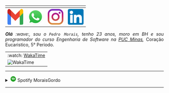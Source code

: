 <div align="center">
<table>
<tr>
 <td align="center" colspan="11"></td>
</tr> 
<tr>
<th><a href="mailto:themorais360@gmail.com" target="_blank"><img src="https://github.com/MoraisGordo/MoraisGordo/blob/main/image/gmail3.png" width="50px" height="50px"/></a>
</th>
<th><a href="https://wa.me/5531996067175" target="_blank"><img src="https://github.com/MoraisGordo/MoraisGordo/blob/main/image/wpp2.png" width="50px" height="50px"/></a>
</th>
<th><a href="https://www.instagram.com/moraispedrom/" target="_blank"><img src="https://github.com/MoraisGordo/MoraisGordo/blob/main/image/insta2.png" width="50px" height="50px"/></a>
</th>
<th><a href="https://www.linkedin.com/in/pedro-henrique-morais-marques/" target="_blank"><img src="https://github.com/MoraisGordo/MoraisGordo/blob/main/image/linkedin2.png" width="50px" height="50px"/></a>
</th>
</td>
</tr>
</table>

</div>
<div align="justify">
<i><b>Olá</b> :wave:, sou o <code>Pedro Morais</code>, tenho 23 anos, moro em BH e sou programador do curso Engenharia de Software na  <a href="https://www.pucminas.br/" target="_blank">PUC Minas</a>,</i> Coração Eucaristico, 5° Periodo.
</div>

<div align="center">
<table>
<tr>
 <td align="center">:watch: <a href="https://wakatime.com/@PedroMorais">WakaTime</a></td>
</tr>
 <td>
  <img alt="WakaTime" src="https://github-readme-stats.vercel.app/api/wakatime?username=PedroMorais&theme=dark&layout=compact"/>
 </td>
</table>
</div>

<!--
<div align="center">
<table>
<tr>
 <td align="center" colspan="2">:octocat: GitHub Metrics</td>
</tr>
<tr>
<td>
<img width="400px" src="https://joaopauloaramuni.github.io/metrics.classic.svg" alt="Metrics">
</td>
<td>
<img width="400px" src="https://joaopauloaramuni.github.io/metrics.plugin.isocalendar.fullyear.svg" alt="Metrics">
</td>
</tr>
<tr>
<td>
<img width="400px" src="https://joaopauloaramuni.github.io/metrics.plugin.stars.svg" alt="Metrics">
</td>
<td>
<img width="400px" src="https://joaopauloaramuni.github.io/metrics.plugin.activity.svg" alt="Metrics">
</td>
</tr>
<tr>
<td>
<img width="400px" src="https://joaopauloaramuni.github.io/metrics.plugin.people.followers.svg" alt="Metrics">
</td>
<td>
<img width="400px" src="https://joaopauloaramuni.github.io/metrics.plugin.stargazers.svg" alt="Metrics">
</td>
</tr>
<tr>
<td>
<img width="400px" src="https://joaopauloaramuni.github.io/metrics.plugin.topics.icons.svg" alt="Metrics">
</td>
<td>
<img width="400px" src="https://joaopauloaramuni.github.io/metrics.terminal.svg" alt="Metrics">
</td>
</tr>
<tr>
 <td align="center" colspan="2"></td>
</tr> 
</table>
</div>

<div align="center">
<table>
<tr>
 <td align="center">:octocat: GitHub 5-Year Retrospective</td>
</tr>
<tr>
 <td align="center">
  <img src="https://joaopauloaramuni.github.io/image/postspark_export_12-16-2024_17-14-32.png" alt="GitHub 5-Year Retrospective">
 </td>
</tr>
</table>
</div>

</details>
</div>
-->
-----

<div>
<details>
<summary><img height="20" alt="GIF" src="https://github.com/MoraisGordo/MoraisGordo/blob/main/image/spotify.gif"/> Spotify MoraisGordo</summary>
<img src="https://data-card-for-spotify.herokuapp.com/api/card?user_id=22lih5eniohc7dawfxohlo7wy" alt="Data Card for Spotify">
</details>
</div>

<!--
<div align="center">
<table>
<tr>
 <td align="center" colspan="3"></td>
</tr> 
<tr>
<td>
<img alt="Spotify" width="200px" height="270px" src="https://spotify-github-profile.kittinanx.com/api/view?uid=22lih5eniohc7dawfxohlo7wy&cover_image=true&theme=default&show_offline=false&background_color=121212&interchange=false"/>
</td>
<td>
<img alt="Spotify list" width="200px" height="270px" src="https://spotify-recently-played-readme.vercel.app/api?user=22lih5eniohc7dawfxohlo7wy&count=10"/>
</td>
<td>
<a href="https://www.last.fm/pt/user/joaoaramuni" target="_blank"><img align="right" width="400px" height="270px" alt="lastfm" src="https://lastfm-recently-played.vercel.app/api?user=joaoaramuni&width=400"/></a>
</td>
</tr>
<tr>
 <td align="center" colspan="3"></td>
</tr> 
</table>
</div>
-->


-----

